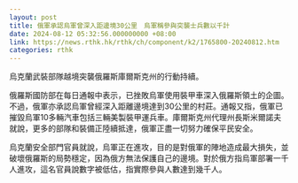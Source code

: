 ```yaml
---
layout: post
title: 俄軍承認烏軍曾深入距邊境30公里　烏軍稱參與突襲士兵數以千計
date: 2024-08-12 05:32:56.000000000 +08:00
link: https://news.rthk.hk/rthk/ch/component/k2/1765800-20240812.htm
categories: rthk
---
```


烏克蘭武裝部隊越境突襲俄羅斯庫爾斯克州的行動持續。

俄羅斯國防部在每日通報中表示，已挫敗烏軍使用裝甲車深入俄羅斯領土的企圖。不過，俄軍亦承認烏軍曾經深入距離邊境達到30公里的村莊。通報又指，俄軍已摧毀烏軍10多輛汽車包括三輛美製裝甲運兵車。庫爾斯克州代理州長斯米爾諾夫就說，更多的部隊和裝備正陸續抵達，俄軍正盡一切努力確保平民安全。

烏克蘭安全部門官員就說，烏軍正在進攻，目的是對俄軍的陣地造成最大損失，並破壞俄羅斯的局勢穩定，因為俄方無法保護自己的邊境。對於俄方指烏軍部署一千人進攻，這名官員說數字被低估，指實際參與人數達到幾千人。
